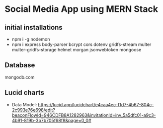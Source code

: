 # Social Media App using MERN Stack

## initial installations
- npm i -g nodemon
- npm i express body-parser bcrypt cors dotenv gridfs-stream multer multer-gridfs-storage helmet morgan jsonwebtoken mongoose


## Database
mongodb.com


## Lucid charts
- Data Model: https://lucid.app/lucidchart/e4caa4ec-f1d7-4b67-804c-2c993e76e698/edit?beaconFlowId=946CDFB8A1282963&invitationId=inv_5a5dfc01-a9c3-4b91-819b-3b7b705f68f8&page=0_0#

